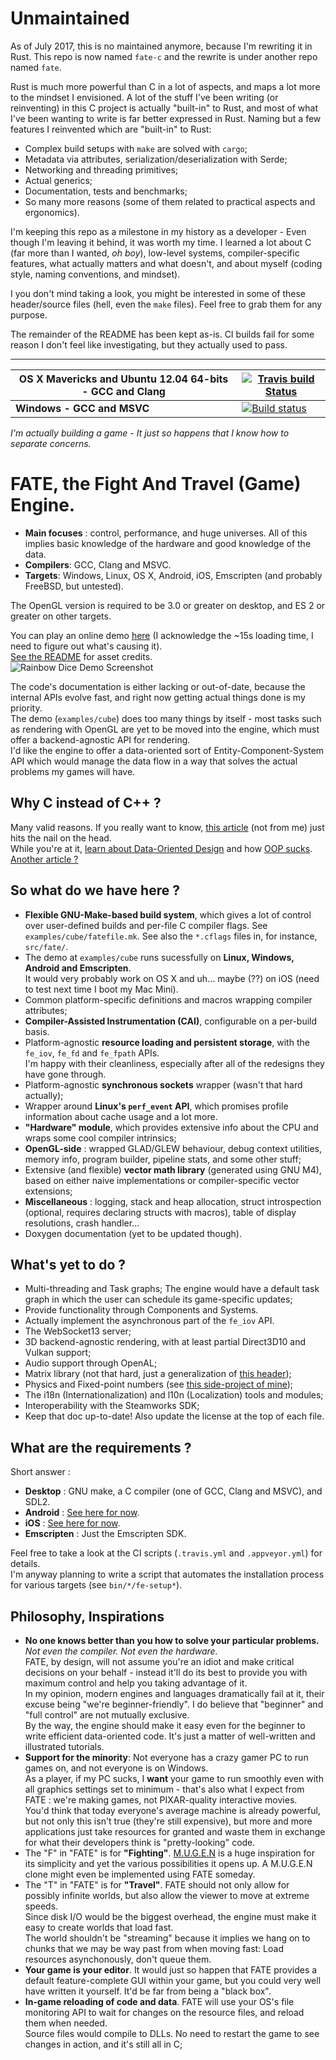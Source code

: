 # Unmaintained

As of July 2017, this is no maintained anymore, because I'm rewriting it in Rust. This repo is now named `fate-c` and the rewrite is under another repo named `fate`.  

Rust is much more powerful than C in a lot of aspects, and maps a lot more to the mindset I envisioned. A lot of the stuff I've been writing (or reinventing) in this C project is actually "built-in" to Rust, and most of what I've been wanting to write is far better expressed in Rust.
Naming but a few features I reinvented which are "built-in" to Rust:
- Complex build setups with `make` are solved with `cargo`;
- Metadata via attributes, serialization/deserialization with Serde;
- Networking and threading primitives;
- Actual generics;
- Documentation, tests and benchmarks;
- So many more reasons (some of them related to practical aspects and ergonomics).

I'm keeping this repo as a milestone in my history as a developer - Even though I'm leaving it behind, it was worth my time. I learned a lot about C (far more than I wanted, *oh boy*), low-level systems, compiler-specific features, what actually matters and what doesn't, and about myself (coding style, naming conventions, and mindset).  

I you don't mind taking a look, you might be interested in some of these header/source files (hell, even the `make` files). Feel free to grab them for any purpose.

The remainder of the README has been kept as-is. CI builds fail for some reason I don't feel like investigating, but they actually used to pass.

***

| **OS X Mavericks and Ubuntu 12.04 64-bits - GCC and Clang**  | [![Travis build Status](https://travis-ci.org/yoanlcq/FATE.png?branch=master)](https://travis-ci.org/yoanlcq/FATE)  |
|---|---|
| **Windows - GCC and MSVC**  | [![Build status](https://ci.appveyor.com/api/projects/status/ca669xiyxll64vec?svg=true)](https://ci.appveyor.com/project/yoanlcq/fate)  |
  
*I'm actually building a game - It just so happens that I know how to separate concerns.*  

# FATE, the Fight And Travel (Game) Engine.  
- **Main focuses** : control, performance, and huge universes. All of this implies basic knowledge of the hardware and good knowledge of the data.  
- **Compilers**: GCC, Clang and MSVC.
- **Targets**: Windows, Linux, OS X, Android, iOS, Emscripten (and probably FreeBSD, but untested).  

The OpenGL version is required to be 3.0 or greater on desktop, and ES 2 or greater on other targets.  
    
You can play an online demo [here](http://yoanlecoq.com/dl/dev/fate/demo/index.html) (I acknowledge the ~15s loading time, I need to figure out what's causing it).  
[See the README](https://github.com/yoanlcq/FATE/tree/master/examples/cube) for asset credits.  
![Rainbow Dice Demo Screenshot](http://yoanlecoq.com/dl/dev/fate/fate0_2_0_rainbow_dice.png)  
  
The code's documentation is either lacking or out-of-date, because the internal APIs evolve fast, and right now getting actual things done is my priority.  
The demo (`examples/cube`) does too many things by itself - most tasks such as rendering with OpenGL are yet to be moved into the engine, which must offer a backend-agnostic API for rendering.  
I'd like the engine to offer a data-oriented sort of Entity-Component-System API which would manage the data flow in a way that solves the actual problems my games will have.  

## Why C instead of C++ ?
Many valid reasons. If you really want to know, [this article](http://crafn.kapsi.fi/new_engine.html) (not from me) just hits the nail on the head.  
While you're at it, [learn about Data-Oriented Design](https://github.com/taylor001/data-oriented-design) and how [OOP sucks](http://harmful.cat-v.org/software/OO_programming/). [Another article ?](https://blog.grumpycoder.net/index.php/post/2012/03/02/Why-C-is-a-good-language-or-why-you-re-wrong-thinking-C-is-better)

## So what do we have here ?
- **Flexible GNU-Make-based build system**, which gives a lot of control over user-defined builds and per-file C compiler flags.   See `examples/cube/fatefile.mk`. See also the `*.cflags` files in, for instance, `src/fate/`.
- The demo at `examples/cube` runs sucessfully on **Linux, Windows, Android and Emscripten**.  
  It would very probably work on OS X and uh... maybe (??) on iOS (need to test next time I boot my Mac Mini).
- Common platform-specific definitions and macros wrapping compiler attributes;
- **Compiler-Assisted Instrumentation (CAI)**, configurable on a per-build basis.
- Platform-agnostic **resource loading and persistent storage**, with the `fe_iov`, `fe_fd` and `fe_fpath` APIs.  
  I'm happy with their cleanliness, especially after all of the redesigns they have gone through.
- Platform-agnostic **synchronous sockets** wrapper (wasn't that hard actually);
- Wrapper around **Linux's `perf_event` API**, which promises profile information about cache usage and a lot more.
- **"Hardware" module**, which provides extensive info about the CPU and wraps some cool compiler intrinsics;
- **OpenGL-side** : wrapped GLAD/GLEW behaviour, debug context utilities, memory info, program builder, pipeline stats, and some other stuff;
- Extensive (and flexible) **vector math library** (generated using GNU M4), based on either naive implementations or compiler-specific vector extensions;
- **Miscellaneous** : logging, stack and heap allocation, struct introspection (optional, requires declaring structs with macros), table of display resolutions, crash handler...
- Doxygen documentation (yet to be updated though).

## What's yet to do ?
- Multi-threading and Task graphs; The engine would have a default task graph in which the user can schedule its game-specific updates;
- Provide functionality through Components and Systems.
- Actually implement the asynchronous part of the `fe_iov` API.
- The WebSocket13 server;
- 3D backend-agnostic rendering, with at least partial Direct3D10 and Vulkan support;
- Audio support through OpenAL;
- Matrix library (not that hard, just a generalization of [this header](http://github.com/datenwolf/linmath));
- Physics and Fixed-point numbers (see [this side-project of mine](http://github.com/yoanlcq/boulette-physiques));
- The i18n (Internationalization) and l10n (Localization) tools and modules;
- Interoperability with the Steamworks SDK;
- Keep that doc up-to-date! Also update the license at the top of each file.

## What are the requirements ?
Short answer :
- **Desktop** : GNU make, a C compiler (one of GCC, Clang and MSVC), and SDL2. 
- **Android** : [See here for now](https://github.com/yoanlcq/FATE/wiki/Android-setup).
- **iOS** : [See here for now](https://github.com/yoanlcq/FATE/wiki/Setting-up-SDL2-for-iOS-on-XCode-7.2).
- **Emscripten** : Just the Emscripten SDK.
  
Feel free to take a look at the CI scripts (`.travis.yml` and `.appveyor.yml`) for details.  
I'm anyway planning to write a script that automates the installation process for various targets (see `bin/*/fe-setup*`).  

## Philosophy, Inspirations
- **No one knows better than you how to solve your particular problems.** *Not even the compiler. Not even the hardware.*  
  FATE, by design, will not assume you're an idiot and make critical decisions on your behalf - instead it'll do its best to provide you with maximum control and help you taking advantage of it.  
  In my opinion, modern engines and languages dramatically fail at it, their excuse being "we're beginner-friendly". I do believe that "beginner" and "full control" are not mutually exclusive.  
  By the way, the engine should make it easy even for the beginner to write efficient data-oriented code. It's just a matter of well-written and illustrated tutorials.
- **Support for the minority**: Not everyone has a crazy gamer PC to run games on, and not everyone is on Windows.  
  As a player, if my PC sucks, I **want** your game to run smoothly even with all graphics settings set to minimum - that's also what I expect from FATE : we're making games, not PIXAR-quality interactive movies.  
  You'd think that today everyone's average machine is already powerful, but not only this isn't true (they're still expensive), but more and more applications just take resources for granted and waste them in exchange for what their developers think is "pretty-looking" code.
- The "F" in "FATE" is for **"Fighting"**. [M.U.G.E.N](https://en.wikipedia.org/wiki/M.U.G.E.N) is a huge inspiration for its simplicity and yet the various possibilities it opens up. A M.U.G.E.N clone might even be implemented using FATE someday.
- The "T" in "FATE" is for **"Travel"**. FATE should not only allow for possibly infinite worlds, but also allow the viewer to move at extreme speeds.   
  Since disk I/O would be the biggest overhead, the engine must make it easy to create worlds that load fast.  
  The world shouldn't be "streaming" because it implies we hang on to chunks that we may be way past from when moving fast: Load resources asynchonously, don't queue them.  
- **Your game is your editor**. It would just so happen that FATE provides a default feature-complete GUI within your game, but you could very well have written it yourself. It'd be far from being a "black box".
- **In-game reloading of code and data**. FATE will use your OS's file monitoring API to wait for changes on the resource files, and reload them when needed.  
  Source files would compile to DLLs. No need to restart the game to see changes in action, and it's still all in C;

